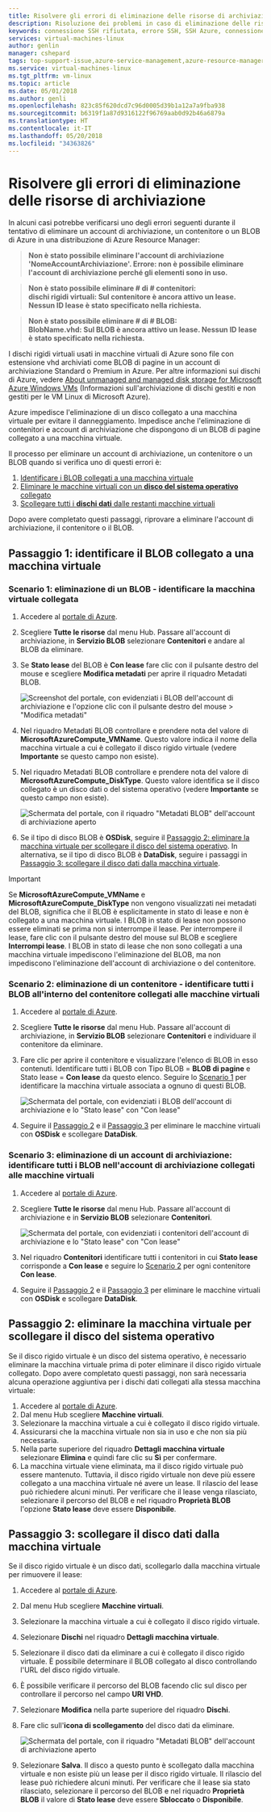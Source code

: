 ```yaml
---
title: Risolvere gli errori di eliminazione delle risorse di archiviazione in una distribuzione di Azure Resource Manager nelle macchine virtuali di Linux | Microsoft Docs
description: Risoluzione dei problemi in caso di eliminazione delle risorse di archiviazione contenenti dischi rigidi virtuali collegati.
keywords: connessione SSH rifiutata, errore SSH, SSH Azure, connessione SSH non riuscita
services: virtual-machines-linux
author: genlin
manager: cshepard
tags: top-support-issue,azure-service-management,azure-resource-manager
ms.service: virtual-machines-linux
ms.tgt_pltfrm: vm-linux
ms.topic: article
ms.date: 05/01/2018
ms.author: genli
ms.openlocfilehash: 823c85f620dcd7c96d0005d39b1a12a7a9fba938
ms.sourcegitcommit: b6319f1a87d9316122f96769aab0d92b46a6879a
ms.translationtype: HT
ms.contentlocale: it-IT
ms.lasthandoff: 05/20/2018
ms.locfileid: "34363826"
---
```

# <a name="troubleshoot-storage-resource-deletion-errors"></a>Risolvere gli errori di eliminazione delle risorse di archiviazione

In alcuni casi potrebbe verificarsi uno degli errori seguenti durante il tentativo di eliminare un account di archiviazione, un contenitore o un BLOB di Azure in una distribuzione di Azure Resource Manager:

>**Non è stato possibile eliminare l'account di archiviazione 'NomeAccountArchiviazione'. Errore: non è possibile eliminare l'account di archiviazione perché gli elementi sono in uso.**

>**Non è stato possibile eliminare # di # contenitori:<br>dischi rigidi virtuali: Sul contenitore è ancora attivo un lease. Nessun ID lease è stato specificato nella richiesta.**

>**Non è stato possibile eliminare # di # BLOB:<br>BlobName.vhd: Sul BLOB è ancora attivo un lease. Nessun ID lease è stato specificato nella richiesta.**

I dischi rigidi virtuali usati in macchine virtuali di Azure sono file con estensione vhd archiviati come BLOB di pagine in un account di archiviazione Standard o Premium in Azure. Per altre informazioni sui dischi di Azure, vedere [About unmanaged and managed disk storage for Microsoft Azure Windows VMs](about-disks-and-vhds.md) (Informazioni sull'archiviazione di dischi gestiti e non gestiti per le VM Linux di Microsoft Azure). 

Azure impedisce l'eliminazione di un disco collegato a una macchina virtuale per evitare il danneggiamento. Impedisce anche l'eliminazione di contenitori e account di archiviazione che dispongono di un BLOB di pagine collegato a una macchina virtuale. 

Il processo per eliminare un account di archiviazione, un contenitore o un BLOB quando si verifica uno di questi errori è: 
1. [Identificare i BLOB collegati a una macchina virtuale](#step-1-identify-blobs-attached-to-a-vm)
2. [Eliminare le macchine virtuali con un **disco del sistema operativo** collegato](#step-2-delete-vm-to-detach-os-disk)
3. [Scollegare tutti i **dischi dati** dalle restanti macchine virtuali](#step-3-detach-data-disk-from-the-vm)

Dopo avere completato questi passaggi, riprovare a eliminare l'account di archiviazione, il contenitore o il BLOB.

## <a name="step-1-identify-blob-attached-to-a-vm"></a>Passaggio 1: identificare il BLOB collegato a una macchina virtuale

### <a name="scenario-1-deleting-a-blob--identify-attached-vm"></a>Scenario 1: eliminazione di un BLOB - identificare la macchina virtuale collegata
1. Accedere al [portale di Azure](https://portal.azure.com).
2. Scegliere **Tutte le risorse** dal menu Hub. Passare all'account di archiviazione, in **Servizio BLOB** selezionare **Contenitori** e andare al BLOB da eliminare.
3. Se **Stato lease** del BLOB è **Con lease** fare clic con il pulsante destro del mouse e scegliere **Modifica metadati** per aprire il riquadro Metadati BLOB. 

    ![Screenshot del portale, con evidenziati i BLOB dell'account di archiviazione e l'opzione clic con il pulsante destro del mouse > "Modifica metadati"](./media/troubleshoot-vhds/utd-edit-metadata-sm.png)

4. Nel riquadro Metadati BLOB controllare e prendere nota del valore di **MicrosoftAzureCompute_VMName**. Questo valore indica il nome della macchina virtuale a cui è collegato il disco rigido virtuale (vedere **Importante** se questo campo non esiste).
5. Nel riquadro Metadati BLOB controllare e prendere nota del valore di **MicrosoftAzureCompute_DiskType**. Questo valore identifica se il disco collegato è un disco dati o del sistema operativo (vedere **Importante** se questo campo non esiste). 

     ![Schermata del portale, con il riquadro "Metadati BLOB" dell'account di archiviazione aperto](./media/troubleshoot-vhds/utd-blob-metadata-sm.png)

6. Se il tipo di disco BLOB è **OSDisk**, seguire il [Passaggio 2: eliminare la macchina virtuale per scollegare il disco del sistema operativo](#step-2-delete-vm-to-detach-os-disk). In alternativa, se il tipo di disco BLOB è **DataDisk**, seguire i passaggi in [Passaggio 3: scollegare il disco dati dalla macchina virtuale](#step-3-detach-data-disk-from-the-vm). 

> [!IMPORTANT]
> Se **MicrosoftAzureCompute_VMName** e **MicrosoftAzureCompute_DiskType** non vengono visualizzati nei metadati del BLOB, significa che il BLOB è esplicitamente in stato di lease e non è collegato a una macchina virtuale. I BLOB in stato di lease non possono essere eliminati se prima non si interrompe il lease. Per interrompere il lease, fare clic con il pulsante destro del mouse sul BLOB e scegliere **Interrompi lease**. I BLOB in stato di lease che non sono collegati a una macchina virtuale impediscono l'eliminazione del BLOB, ma non impediscono l'eliminazione dell'account di archiviazione o del contenitore.

### <a name="scenario-2-deleting-a-container---identify-all-blobs-within-container-that-are-attached-to-vms"></a>Scenario 2: eliminazione di un contenitore - identificare tutti i BLOB all'interno del contenitore collegati alle macchine virtuali
1. Accedere al [portale di Azure](https://portal.azure.com).
2. Scegliere **Tutte le risorse** dal menu Hub. Passare all'account di archiviazione, in **Servizio BLOB** selezionare **Contenitori** e individuare il contenitore da eliminare.
3. Fare clic per aprire il contenitore e visualizzare l'elenco di BLOB in esso contenuti. Identificare tutti i BLOB con Tipo BLOB = **BLOB di pagine** e Stato lease = **Con lease** da questo elenco. Seguire lo [Scenario 1](#step-1-identify-blobs-attached-to-a-vm) per identificare la macchina virtuale associata a ognuno di questi BLOB.

    ![Schermata del portale, con evidenziati i BLOB dell'account di archiviazione e lo "Stato lease" con "Con lease"](./media/troubleshoot-vhds/utd-disks-sm.png)

4. Seguire il [Passaggio 2](#step-2-delete-vm-to-detach-os-disk) e il [Passaggio 3](#step-3-detach-data-disk-from-the-vm) per eliminare le macchine virtuali con **OSDisk** e scollegare **DataDisk**. 

### <a name="scenario-3-deleting-storage-account---identify-all-blobs-within-storage-account-that-are-attached-to-vms"></a>Scenario 3: eliminazione di un account di archiviazione: identificare tutti i BLOB nell'account di archiviazione collegati alle macchine virtuali
1. Accedere al [portale di Azure](https://portal.azure.com).
2. Scegliere **Tutte le risorse** dal menu Hub. Passare all'account di archiviazione e in **Servizio BLOB** selezionare **Contenitori**.

    ![Schermata del portale, con evidenziati i contenitori dell'account di archiviazione e lo "Stato lease" con "Con lease"](./media/troubleshoot-vhds/utd-containers-sm.png)

3. Nel riquadro **Contenitori** identificare tutti i contenitori in cui **Stato lease** corrisponde a **Con lease** e seguire lo [Scenario 2](#scenario-2-deleting-a-container---identify-all-blobs-within-container-that-are-attached-to-vms) per ogni contenitore **Con lease**.
4. Seguire il [Passaggio 2](#step-2-delete-vm-to-detach-os-disk) e il [Passaggio 3](#step-3-detach-data-disk-from-the-vm) per eliminare le macchine virtuali con **OSDisk** e scollegare **DataDisk**. 

## <a name="step-2-delete-vm-to-detach-os-disk"></a>Passaggio 2: eliminare la macchina virtuale per scollegare il disco del sistema operativo
Se il disco rigido virtuale è un disco del sistema operativo, è necessario eliminare la macchina virtuale prima di poter eliminare il disco rigido virtuale collegato. Dopo avere completato questi passaggi, non sarà necessaria alcuna operazione aggiuntiva per i dischi dati collegati alla stessa macchina virtuale:

1. Accedere al [portale di Azure](https://portal.azure.com).
2. Dal menu Hub scegliere **Macchine virtuali**.
3. Selezionare la macchina virtuale a cui è collegato il disco rigido virtuale.
4. Assicurarsi che la macchina virtuale non sia in uso e che non sia più necessaria.
5. Nella parte superiore del riquadro **Dettagli macchina virtuale** selezionare **Elimina** e quindi fare clic su **Sì** per confermare.
6. La macchina virtuale viene eliminata, ma il disco rigido virtuale può essere mantenuto. Tuttavia, il disco rigido virtuale non deve più essere collegato a una macchina virtuale né avere un lease. Il rilascio del lease può richiedere alcuni minuti. Per verificare che il lease venga rilasciato, selezionare il percorso del BLOB e nel riquadro **Proprietà BLOB** l'opzione **Stato lease** deve essere **Disponibile**.

## <a name="step-3-detach-data-disk-from-the-vm"></a>Passaggio 3: scollegare il disco dati dalla macchina virtuale
Se il disco rigido virtuale è un disco dati, scollegarlo dalla macchina virtuale per rimuovere il lease:

1. Accedere al [portale di Azure](https://portal.azure.com).
2. Dal menu Hub scegliere **Macchine virtuali**.
3. Selezionare la macchina virtuale a cui è collegato il disco rigido virtuale.
4. Selezionare **Dischi** nel riquadro **Dettagli macchina virtuale**.
5. Selezionare il disco dati da eliminare a cui è collegato il disco rigido virtuale. È possibile determinare il BLOB collegato al disco controllando l'URL del disco rigido virtuale.
6. È possibile verificare il percorso del BLOB facendo clic sul disco per controllare il percorso nel campo **URI VHD**.
7. Selezionare **Modifica** nella parte superiore del riquadro **Dischi**.
8. Fare clic sull'**icona di scollegamento** del disco dati da eliminare.

     ![Schermata del portale, con il riquadro "Metadati BLOB" dell'account di archiviazione aperto](./media/troubleshoot-vhds/utd-vm-disks-edit.png)

9. Selezionare **Salva**. Il disco a questo punto è scollegato dalla macchina virtuale e non esiste più un lease per il disco rigido virtuale. Il rilascio del lease può richiedere alcuni minuti. Per verificare che il lease sia stato rilasciato, selezionare il percorso del BLOB e nel riquadro **Proprietà BLOB** il valore di **Stato lease** deve essere **Sbloccato** o **Disponibile**.

[Storage deletion errors in Resource Manager deployment]: #storage-delete-errors-in-rm

